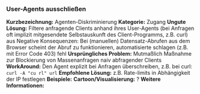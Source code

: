 ### User-Agents ausschließen
**Kurzbezeichnung:** Agenten-Diskriminierung
**Kategorie:** Zugang
**Ungute Lösung:** Filtere anfragende Clients anhand ihres User-Agents (bei Anfragen oft implizit mitgesendete Selbstauskunft des Client-Programms, z.B. curl) aus
Negative Konsequenzen: Bei (manuellen) Datensatz-Abrufen aus dem Browser scheint der Abruf zu funktionieren, automatisierte schlagen (z.B. mit Error Code 403) fehl
**Ursprüngliches Problem:** Mutmaßlich Maßnahme zur Blockierung  von Massenanfragen naiv abfragender Clients 
**WorkAround:** Den Agent explizit bei Anfragen überschreiben, z.B. bei curl: `curl -A "cu rl" url`
**Empfohlene Lösung:** z.B. Rate-limits in Abhängigkeit der IP festlegen 
**Beispiele:**
**Cartoon/Visualisierung:** ?
**Weitere Informationen:**